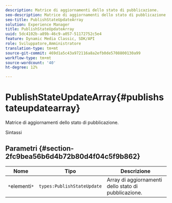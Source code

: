 ```yaml
---
description: Matrice di aggiornamenti dello stato di pubblicazione.
seo-description: Matrice di aggiornamenti dello stato di pubblicazione.
seo-title: PublishStateUpdateArray
solution: Experience Manager
title: PublishStateUpdateArray
uuid: 5dc4102b-a89b-46c9-a057-51172752c5e4
feature: Dynamic Media Classic, SDK/API
role: Sviluppatore,Amministratore
translation-type: tm+mt
source-git-commit: 469d1a5c43a972116a8a2efb0de5708800130a99
workflow-type: tm+mt
source-wordcount: '40'
ht-degree: 12%

---
```



# PublishStateUpdateArray{#publishstateupdatearray}

Matrice di aggiornamenti dello stato di pubblicazione.

Sintassi

## Parametri {#section-2fc9bea56b6d4b72b80d4f04c5f9b862}

| Nome | Tipo | Descrizione |
|---|---|---|
| `*`elementi`*` | `types:PublishStateUpdate` | Array di aggiornamenti dello stato di pubblicazione. |

